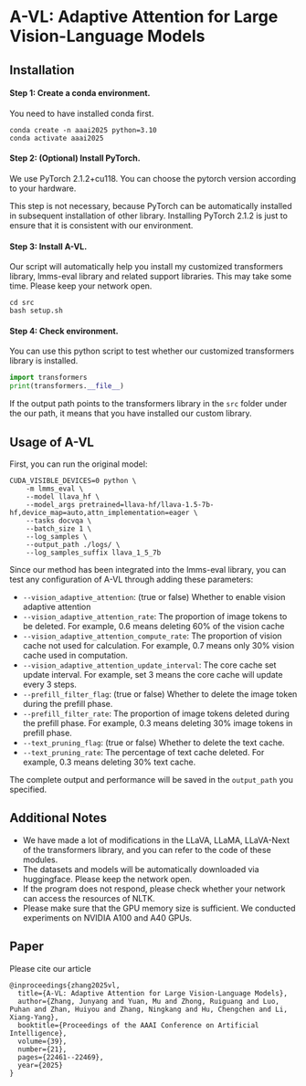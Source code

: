 # A-VL: Adaptive Attention for Large Vision-Language Models


## Installation

#### Step 1: Create a conda environment.

You need to have installed conda first.

```
conda create -n aaai2025 python=3.10
conda activate aaai2025
```

#### Step 2: (Optional) Install PyTorch. 

We use PyTorch 2.1.2+cu118. You can choose the pytorch version according to your hardware. 

This step is not necessary, because PyTorch can be automatically installed in subsequent installation of other library. Installing PyTorch 2.1.2 is just to ensure that it is consistent with our environment.

#### Step 3: Install A-VL.

Our script will automatically help you install my customized transformers library, lmms-eval library and related support libraries. This may take some time. Please keep your network open.

```shell
cd src
bash setup.sh
```

#### Step 4: Check environment.

You can use this python script to test whether our customized transformers library is installed.

```python
import transformers
print(transformers.__file__)
```

If the output path points to the transformers library in the `src` folder under the our path, it means that you have installed our custom library.

## Usage of A-VL

First, you can run the original model:

```shell
CUDA_VISIBLE_DEVICES=0 python \
    -m lmms_eval \
    --model llava_hf \
    --model_args pretrained=llava-hf/llava-1.5-7b-hf,device_map=auto,attn_implementation=eager \
    --tasks docvqa \
    --batch_size 1 \
    --log_samples \
    --output_path ./logs/ \
    --log_samples_suffix llava_1_5_7b
```

Since our method has been integrated into the lmms-eval library, you can test any configuration of A-VL through adding these parameters:
- `--vision_adaptive_attention`: (true or false) Whether to enable vision adaptive attention
- `--vision_adaptive_attention_rate`: The proportion of image tokens to be deleted. For example, 0.6 means deleting 60% of the vision cache
- `--vision_adaptive_attention_compute_rate`: The proportion of vision cache not used for calculation. For example, 0.7 means only 30% vision cache used in computation.
- `--vision_adaptive_attention_update_interval`: The core cache set update interval. For example, set 3 means the core cache will update every 3 steps.
- `--prefill_filter_flag`: (true or false) Whether to delete the image token during the prefill phase.
- `--prefill_filter_rate`: The proportion of image tokens deleted during the prefill phase. For example, 0.3 means deleting 30% image tokens in prefill phase.
- `--text_pruning_flag`: (true or false) Whether to delete the text cache.
- `--text_pruning_rate`: The percentage of text cache deleted. For example, 0.3 means deleting 30% text cache.

The complete output and performance will be saved in the `output_path` you specified.

## Additional Notes

- We have made a lot of modifications in the LLaVA, LLaMA, LLaVA-Next of the transformers library, and you can refer to the code of these modules.
- The datasets and models will be automatically downloaded via huggingface. Please keep the network open.
- If the program does not respond, please check whether your network can access the resources of NLTK.
- Please make sure that the GPU memory size is sufficient. We conducted experiments on NVIDIA A100 and A40 GPUs.

## Paper

Please cite our article

```
@inproceedings{zhang2025vl,
  title={A-VL: Adaptive Attention for Large Vision-Language Models},
  author={Zhang, Junyang and Yuan, Mu and Zhong, Ruiguang and Luo, Puhan and Zhan, Huiyou and Zhang, Ningkang and Hu, Chengchen and Li, Xiang-Yang},
  booktitle={Proceedings of the AAAI Conference on Artificial Intelligence},
  volume={39},
  number={21},
  pages={22461--22469},
  year={2025}
}
```